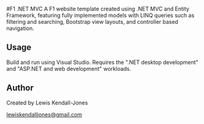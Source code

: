 #F1 .NET MVC
A F1 website template created using .NET MVC and Entity Framework, featuring fully implemented models with LINQ queries such as filtering and searching, Bootstrap view 
layouts, and controller based navigation.

## Usage
Build and run using Visual Studio. Requires the ".NET desktop development" and "ASP.NET and web development" workloads.

## Author
Created by Lewis Kendall-Jones

lewiskendalljones@gmail.com